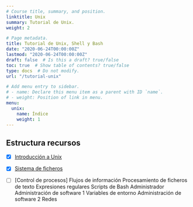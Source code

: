 ```yaml
---
# Course title, summary, and position.
linktitle: Unix
summary: Tutorial de Unix.
weight: 2

# Page metadata.
title: Tutorial de Unix, Shell y Bash
date: "2020-06-24T00:00:00Z"
lastmod: "2020-06-24T00:00:00Z"
draft: false  # Is this a draft? true/false
toc: true  # Show table of contents? true/false
type: docs  # Do not modify.
url: "/tutorial-unix"

# Add menu entry to sidebar.
# - name: Declare this menu item as a parent with ID `name`.
# - weight: Position of link in menu.
menu:
  unix:
    name: Índice
    weight: 1
---
```


## Estructura recursos

- [X] [Introducción a Unix](01-unix-intro)
- [X] [Sistema de ficheros](02-sistema-ficheros)
- [ ] [Control de procesos]
Flujos de información
Procesamiento de ficheros de texto
Expresiones regulares
Scripts de Bash
Administrador
Administración de software 1
Variables de entorno
Administración de software 2
Redes



